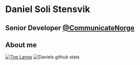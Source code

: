 # Daniel Soli Stensvik
## Senior Developer [@CommunicateNorge](https://github.com/CommunicateNorge)

## About me

[![Top Langs](https://github-readme-stats.vercel.app/api/top-langs/?username=danielsolistensvik)](https://github.com/danielsolistensvik/github-readme-stats)
![Daniels github stats](https://github-readme-stats.vercel.app/api?username=danielsolistensvik)
<!--
**danielsolistensvik/danielsolistensvik** is a ✨ _special_ ✨ repository because its `README.md` (this file) appears on your GitHub profile.

Here are some ideas to get you started:

- 🔭 I’m currently working on ...
- 🌱 I’m currently learning ...
- 👯 I’m looking to collaborate on ...
- 🤔 I’m looking for help with ...
- 💬 Ask me about ...
- 📫 How to reach me: ...
- 😄 Pronouns: ...
- ⚡ Fun fact: ...
-->
